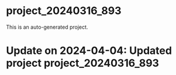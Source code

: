 # project_20240316_893

This is an auto-generated project.

# Update on 2024-04-04: Updated project project_20240316_893
